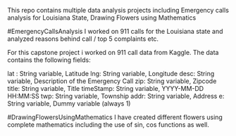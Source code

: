 This repo contains multiple data analysis projects including Emergency calls analysis for Louisiana State, Drawing Flowers using Mathematics 

#EmergencyCallsAnalysis
I worked on 911 calls for the Louisiana state and analyzed reasons behind call / top 5 complaints etc.

For this capstone project i worked on 911 call data from Kaggle. The data contains the following fields:

lat : String variable, Latitude
lng: String variable, Longitude
desc: String variable, Description of the Emergency Call
zip: String variable, Zipcode
title: String variable, Title
timeStamp: String variable, YYYY-MM-DD HH:MM:SS
twp: String variable, Township
addr: String variable, Address
e: String variable, Dummy variable (always 1)


#DrawingFlowersUsingMathematics
I have created different flowers using complete mathematics including the use of sin, cos functions as well.
